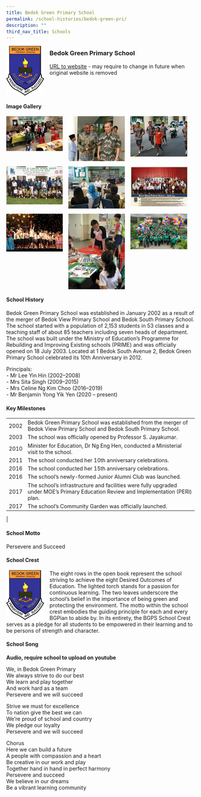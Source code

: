 ```yaml
---
title: Bedok Green Primary School
permalink: /school-histories/bedok-green-pri/
description: ""
third_nav_title: Schools
---
```

<img src="/images/bedokgreenpri1.png" style="width:20%;margin-right:15px;" align = "left">

### **Bedok Green Primary School**
[URL to website](http://www.bedokgreenpri.moe.edu.sg/) - may require to change in future when original website is removed

<br clear="left">

#### **Image Gallery**

<p><a href="https://staging.d1yxymztqoj7qn.amplifyapp.com/images/bedokgreenpri2.jpg">  
<img src="/images/bedokgreenpri2.jpg" style="width:30%;margin-right:15px;" align = "left">
</a></p>

<p><a href="https://staging.d1yxymztqoj7qn.amplifyapp.com/images/bedokgreenpri3.jpg">  
<img src="/images/bedokgreenpri3.jpg" style="width:30%;margin-right:15px;" align = "left">
</a></p>

<p><a href="https://staging.d1yxymztqoj7qn.amplifyapp.com/images/bedokgreenpri4.jpg">  
<img src="/images/bedokgreenpri4.jpg" style="width:30%;margin-right:15px;" align = "left">
</a></p>

<br clear="left">

<p><a href="https://staging.d1yxymztqoj7qn.amplifyapp.com/images/bedokgreenpri5.jpg">  
<img src="/images/bedokgreenpri5.jpg" style="width:30%;margin-right:15px;" align = "left">
</a></p>

<p><a href="https://staging.d1yxymztqoj7qn.amplifyapp.com/images/bedokgreenpri6.jpg">  
<img src="/images/bedokgreenpri6.jpg" style="width:30%;margin-right:15px;" align = "left">
</a></p>

<p><a href="https://staging.d1yxymztqoj7qn.amplifyapp.com/images/bedokgreenpri7.jpg">  
<img src="/images/bedokgreenpri7.jpg" style="width:30%;margin-right:15px;" align = "left">
</a></p>

<br clear="left">

<p><a href="https://staging.d1yxymztqoj7qn.amplifyapp.com/images/bedokgreenpri8.jpg">  
<img src="/images/bedokgreenpri8.jpg" style="width:30%;margin-right:15px;" align = "left">
</a></p>

<p><a href="https://staging.d1yxymztqoj7qn.amplifyapp.com/images/bedokgreenpri9.jpg">  
<img src="/images/bedokgreenpri9.jpg" style="width:30%;margin-right:15px;" align = "left">
</a></p>

<p><a href="https://staging.d1yxymztqoj7qn.amplifyapp.com/images/bedokgreenpri10.jpg">  
<img src="/images/bedokgreenpri10.jpg" style="width:30%;margin-right:15px;" align = "left">
</a></p>

<br clear="left">

#### **School History**
Bedok Green Primary School was established in January 2002 as a result of the merger of Bedok View Primary School and Bedok South Primary School. The school started with a population of 2,153 students in 53 classes and a teaching staff of about 85 teachers including seven heads of department. The school was built under the Ministry of Education’s Programme for Rebuilding and Improving Existing schools (PRIME) and was officially opened on 18 July 2003. Located at 1 Bedok South Avenue 2, Bedok Green Primary School celebrated its 10th Anniversary in 2012.

Principals:<br>
\- Mr Lee Yin Hin (2002–2008)<br>
\- Mrs Sita Singh (2009–2015)<br>
\- Mrs Celine Ng Kim Choo (2016–2019)<br>
\- Mr Benjamin Yong Yik Yen (2020 – present)

#### **Key Milestones**

|  |  |
|:---:|---|
| 2002 | Bedok Green Primary School was established from the merger of Bedok View Primary School and Bedok South Primary School. |
| 2003 | The school was officially opened by Professor S. Jayakumar. |
| 2010 | Minister for Education, Dr Ng Eng Hen, conducted a Ministerial visit to the school. |
| 2011 | The school conducted her 10th anniversary celebrations. |
| 2016 | The school conducted her 15th anniversary celebrations. |
| 2016 | The school’s newly-formed Junior Alumni Club was launched. |
| 2017 | The school’s infrastructure and facilities were fully upgraded under MOE’s Primary Education Review and Implementation (PERI) plan. |
| 2017 | The school’s Community Garden was officially launched. |
|

#### **School Motto**
Persevere and Succeed

#### **School Crest**
<img src="/images/bedokgreenpri1.png" style="width:20%;margin-right:15px;" align = "left">

The eight rows in the open book represent the school striving to achieve the eight Desired Outcomes of Education. The lighted torch stands for a passion for continuous learning. The two leaves underscore the school’s belief in the importance of being green and protecting the environment. The motto within the school crest embodies the guiding principle for each and every BGPian to abide by. In its entirety, the BGPS School Crest serves as a pledge for all students to be empowered in their learning and to be persons of strength and character.

#### **School Song**
**Audio, require school to upload on youtube**

We, in Bedok Green Primary<br>
We always strive to do our best<br>
We learn and play together<br>
And work hard as a team<br>
Persevere and we will succeed
  
Strive we must for excellence<br>
To nation give the best we can<br>
We’re proud of school and country<br>
We pledge our loyalty<br>
Persevere and we will succeed
  
Chorus<br>
Here we can build a future<br>
A people with compassion and a heart<br>
Be creative in our work and play<br>
Together hand in hand in perfect harmony<br>
Persevere and succeed<br>
We believe in our dreams<br>
Be a vibrant learning community